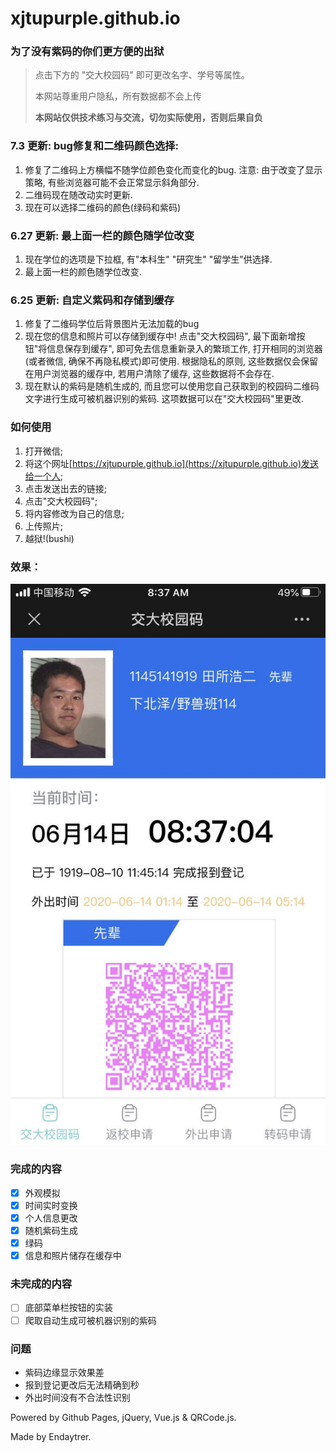# xjtupurple.github.io
### 为了没有紫码的你们更方便的出狱

> 点击下方的 "交大校园码" 即可更改名字、学号等属性。
> 
> 本网站尊重用户隐私，所有数据都不会上传
> 
> **本网站仅供技术练习与交流，切勿实际使用，否则后果自负** 

### 7.3 更新: bug修复和二维码颜色选择:
1. 修复了二维码上方横幅不随学位颜色变化而变化的bug. 注意: 由于改变了显示策略, 有些浏览器可能不会正常显示斜角部分.
2. 二维码现在随改动实时更新.
3. 现在可以选择二维码的颜色(绿码和紫码)

### 6.27 更新: 最上面一栏的颜色随学位改变
1. 现在学位的选项是下拉框, 有"本科生" "研究生" "留学生"供选择.
2. 最上面一栏的颜色随学位改变.

### 6.25 更新: 自定义紫码和存储到缓存
1. 修复了二维码学位后背景图片无法加载的bug
2. 现在您的信息和照片可以存储到缓存中! 点击"交大校园码", 最下面新增按钮"将信息保存到缓存", 即可免去信息重新录入的繁琐工作, 打开相同的浏览器(或者微信, 确保不再隐私模式)即可使用. 根据隐私的原则, 这些数据仅会保留在用户浏览器的缓存中, 若用户清除了缓存, 这些数据将不会存在.
3. 现在默认的紫码是随机生成的, 而且您可以使用您自己获取到的校园码二维码文字进行生成可被机器识别的紫码. 这项数据可以在"交大校园码"里更改.

### 如何使用
1. 打开微信;
2. 将这个网址[https://xjtupurple.github.io](https://xjtupurple.github.io)发送给一个人;
3. 点击发送出去的链接;
4. 点击"交大校园码";
5. 将内容修改为自己的信息;
6. 上传照片;
7. 越狱!(bushi)

### 效果：
![effect](img/effect.jpg)

### 完成的内容
- [x] 外观模拟
- [x] 时间实时变换
- [x] 个人信息更改
- [x] 随机紫码生成
- [x] 绿码
- [x] 信息和照片储存在缓存中

### 未完成的内容
- [ ] 底部菜单栏按钮的实装
- [ ] 爬取自动生成可被机器识别的紫码

### 问题
- 紫码边缘显示效果差
- 报到登记更改后无法精确到秒
- 外出时间没有不合法性识别

Powered by Github Pages, jQuery, Vue.js & QRCode.js.

Made by Endaytrer.